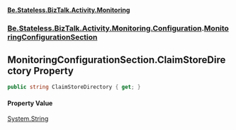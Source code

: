 #### [Be.Stateless.BizTalk.Activity.Monitoring](README.md 'README')
### [Be.Stateless.BizTalk.Activity.Monitoring.Configuration](Be.Stateless.BizTalk.Activity.Monitoring.Configuration.md 'Be.Stateless.BizTalk.Activity.Monitoring.Configuration').[MonitoringConfigurationSection](MonitoringConfigurationSection.md 'Be.Stateless.BizTalk.Activity.Monitoring.Configuration.MonitoringConfigurationSection')

## MonitoringConfigurationSection.ClaimStoreDirectory Property

```csharp
public string ClaimStoreDirectory { get; }
```

#### Property Value
[System.String](https://docs.microsoft.com/en-us/dotnet/api/System.String 'System.String')